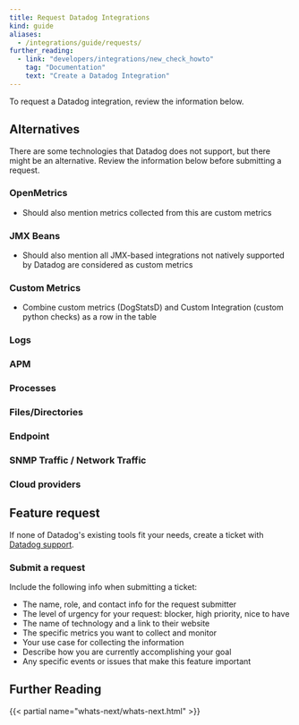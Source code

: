 ```yaml
---
title: Request Datadog Integrations
kind: guide
aliases:
  - /integrations/guide/requests/
further_reading:
  - link: "developers/integrations/new_check_howto"
    tag: "Documentation"
    text: "Create a Datadog Integration"
---
```


To request a Datadog integration, review the information below.

## Alternatives

There are some technologies that Datadog does not support, but there might be an alternative. Review the information below before submitting a request.

### OpenMetrics

- Should also mention metrics collected from this are custom metrics

### JMX Beans

- Should also mention all JMX-based integrations not natively supported by Datadog are considered as custom metrics

### Custom Metrics

- Combine custom metrics (DogStatsD) and Custom Integration (custom python checks) as a row in the table

### Logs

### APM

### Processes

### Files/Directories

### Endpoint

### SNMP Traffic / Network Traffic

### Cloud providers

## Feature request

If none of Datadog's existing tools fit your needs, create a ticket with [Datadog support][1].

### Submit a request

Include the following info when submitting a ticket:

- The name, role, and contact info for the request submitter
- The level of urgency for your request: blocker, high priority, nice to have
- The name of technology and a link to their website
- The specific metrics you want to collect and monitor
- Your use case for collecting the information
- Describe how you are currently accomplishing your goal
- Any specific events or issues that make this feature important

## Further Reading

{{< partial name="whats-next/whats-next.html" >}}

[1]: /help
